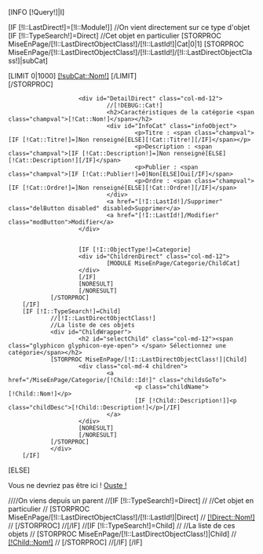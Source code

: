 [INFO [!Query!]|I]

[IF [!I::LastDirect!]=[!I::Module!]]
        //On vient directement sur ce type d'objet
        [IF [!I::TypeSearch!]=Direct]
                //Cet objet en particulier
                [STORPROC MiseEnPage/[!I::LastDirectObjectClass!]/[!I::LastId!]|Cat|0|1]
                        [STORPROC MiseEnPage/[!I::LastDirectObjectClass!]/[!I::LastId!]/[!I::LastDirectObjectClass!]|subCat]
                        <div id="subItems" class="col-md-12">
                                [LIMIT 0|1000]
                                        <a href="/MiseEnPage/Categorie/[!subCat::Url!]" title="[!subCat::Nom!]" >[!subCat::Nom!]</a>
                                [/LIMIT]
                        </div>
                        [/STORPROC]

                        <div id="DetailDirect" class="col-md-12">
                                //[!DEBUG::Cat!]
                                <h2>Caractéristiques de la catégorie <span class="champval">[!Cat::Nom!]</span></h2>
                                <div id="InfoCat" class="infoObject">
                                        <p>Titre : <span class="champval">[IF [!Cat::Titre!]=]Non renseigné[ELSE][!Cat::Titre!][/IF]</span></p>
                                        <p>Description : <span class="champval">[IF [!Cat::Description!]=]Non renseigné[ELSE][!Cat::Description!][/IF]</span>
                                        <p>Publier : <span class="champval">[IF [!Cat::Publier!]=0]Non[ELSE]Oui[/IF]</span>
                                        <p>Ordre : <span class="champval">[IF [!Cat::Ordre!]=]Non renseigné[ELSE][!Cat::Ordre!][/IF]</span>
                                </div>
                                <a href="[!I::LastId!]/Supprimer" class="delButton disabled" disabled>Supprimer</a>
                                <a href="[!I::LastId!]/Modifier" class="modButton">Modifier</a>
                        </div>
                        
                       
                        [IF [!I::ObjectType!]=Categorie]
                        <div id="ChildrenDirect" class="col-md-12">
                                [MODULE MiseEnPage/Categorie/ChildCat]
                        </div>
                        [/IF]
                        [NORESULT]
                        [/NORESULT]
                [/STORPROC]
        [/IF]
        [IF [!I::TypeSearch!]=Child]
                //[!I::LastDirectObjectClass!]
                //La liste de ces objets
                <div id="ChildWrapper">
                        <h2 id="selectChild" class="col-md-12"><span class="glyphicon glyphicon-eye-open"> </span> Sélectionnez une catégorie</span></h2>
                [STORPROC MiseEnPage/[!I::LastDirectObjectClass!]|Child]
                        <div class="col-md-4 children">
                                <a href="/MiseEnPage/Categorie/[!Child::Id!]" class="childsGoTo">
                                        <p class="childName">[!Child::Nom!]</p>
                                        [IF [!Child::Description!]]<p class="childDesc">[!Child::Description!]</p>[/IF]
                                </a>
                        </div>        
                        [NORESULT]
                        [/NORESULT]
                [/STORPROC]
                </div>
        [/IF]
[ELSE]
        <p class="error">
                Vous ne devriez pas être ici !
                <a href="/">Ouste !</a>
        </p>
        ////On viens depuis un parent
        //[IF [!I::TypeSearch!]=Direct]
        //        //Cet objet en particulier
        //        [STORPROC MiseEnPage/[!I::LastDirectObjectClass!]/[!I::LastId!]|Direct]
        //                <a href="">[!Direct::Nom!]</a>
        //        [/STORPROC]
        //[/IF]
        //[IF [!I::TypeSearch!]=Child]
        //        //La liste de ces objets
        //        [STORPROC MiseEnPage/[!I::LastDirectObjectClass!]|Child]
        //                <a href="">[!Child::Nom!]</a>
        //        [/STORPROC]
        //[/IF]
[/IF]

